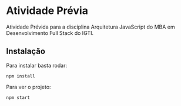 # Atividade Prévia
Atividade Prévida para a disciplina Arquitetura JavaScript do MBA em Desenvolvimento Full Stack do IGTI.


## Instalação
Para instalar basta rodar:

    npm install

Para ver o projeto:

    npm start
